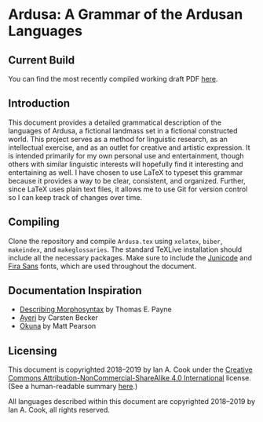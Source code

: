 # Ardusa: A Grammar of the Ardusan Languages

## Current Build

You can find the most recently compiled working draft PDF [here](https://cdn.jsdelivr.net/gh/nai888/ardusa@master/Ardusa.pdf).

## Introduction

This document provides a detailed grammatical description of the languages of Ardusa, a fictional landmass set in a fictional constructed world. This project serves as a method for linguistic research, as an intellectual exercise, and as an outlet for creative and artistic expression. It is intended primarily for my own personal use and entertainment, though others with similar linguistic interests will hopefully find it interesting and entertaining as well. I have chosen to use LaTeX to typeset this grammar because it provides a way to be clear, consistent, and organized. Further, since LaTeX uses plain text files, it allows me to use Git for version control so I can keep track of changes over time.

## Compiling

Clone the repository and compile `Ardusa.tex` using `xelatex`, `biber`, `makeindex`, and `makeglossaries`. The standard TeXLive installation should include all the necessary packages. Make sure to include the [Junicode](http://junicode.sourceforge.net/) and [Fira Sans](https://fonts.google.com/specimen/Fira+Sans) fonts, which are used throughout the document.

## Documentation Inspiration

- [Describing Morphosyntax](http://www.cambridge.org/vi/academic/subjects/languages-linguistics/grammar-and-syntax/describing-morphosyntax-guide-field-linguists) by Thomas E. Payne
- [Ayeri](https://github.com/carbeck/ayerigrammar) by Carsten Becker
- [Okuna](http://pearson.conlang.org/) by Matt Pearson

## Licensing

This document is copyrighted 2018–2019 by Ian A. Cook under the [Creative Commons Attribution-NonCommercial-ShareAlike 4.0 International](https://creativecommons.org/licenses/by-nc-sa/4.0/legalcode) license. (See a human-readable summary [here](https://creativecommons.org/licenses/by-nc-sa/4.0/).)

All languages described within this document are copyrighted 2018–2019 by Ian A. Cook, all rights reserved.
